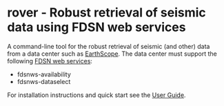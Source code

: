 # rover - Robust retrieval of seismic data using FDSN web services

A command-line tool for the robust retrieval of seismic (and other) data from a data center
such as [EarthScope](https://www.earthscope.org/data).  The data center must support the
following [FDSN web services](https://fdsn.org/webservices/):
* fdsnws-availability
* fdsnws-dataselect

For installation instructions and quick start see the [User Guide](https://earthscope.github.io/rover/).
